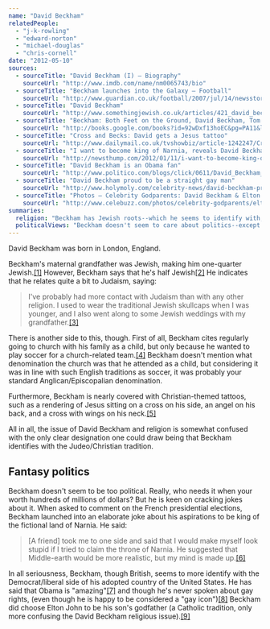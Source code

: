 ```yaml
---
name: "David Beckham"
relatedPeople:
  - "j-k-rowling"
  - "edward-norton"
  - "michael-douglas"
  - "chris-cornell"
date: "2012-05-10"
sources:
  - sourceTitle: "David Beckham (I) – Biography"
    sourceUrl: "http://www.imdb.com/name/nm0065743/bio"
  - sourceTitle: "Beckham launches into the Galaxy – Football"
    sourceUrl: "http://www.guardian.co.uk/football/2007/jul/14/newsstory.losangelesgalaxy"
  - sourceTitle: "David Beckham"
    sourceUrl: "http://www.somethingjewish.co.uk/articles/421_david_beckham.htm"
  - sourceTitle: "Beckham: Both Feet on the Ground, David Beckham, Tom Watt"
    sourceUrl: "http://books.google.com/books?id=92wDxf13hoEC&pg=PA11&lpg=PA11&dq=Both+Feet+on+the+Ground+church+beckham&hl=en#v=onepage&q&f=false"
  - sourceTitle: "Cross and Becks: David gets a Jesus tattoo"
    sourceUrl: "http://www.dailymail.co.uk/tvshowbiz/article-1242247/Cross-Becks-David-gets-Jesus-tattoo.html"
  - sourceTitle: "I want to become king of Narnia, reveals David Beckham"
    sourceUrl: "http://newsthump.com/2012/01/11/i-want-to-become-king-of-narnia-reveals-david-beckham/"
  - sourceTitle: "David Beckham is an Obama fan"
    sourceUrl: "http://www.politico.com/blogs/click/0611/David_Beckham_is_an_Obama_fan_.html"
  - sourceTitle: "David Beckham proud to be a straight gay man"
    sourceUrl: "http://www.holymoly.com/celebrity-news/david-beckham-proud-be-straight-gay-man7000"
  - sourceTitle: "Photos – Celebrity Godparents: David Beckham & Elton John – 6 -"
    sourceUrl: "http://www.celebuzz.com/photos/celebrity-godparents/elton-john-david-beckham/"
summaries:
  religion: "Beckham has Jewish roots--which he seems to identify with, but his numerous Christian-themed tattoos contradict that."
  politicalViews: "Beckham doesn't seem to care about politics--except those of fictional lands. He is, however, an Obama fan and comfortable with his elevated status in the gay community, plus Elton John is his son's Godfather. We're calling him a liberal Democrat (in the American sense)."
---
```


David Beckham was born in London, England.

Beckham's maternal grandfather was Jewish, making him one-quarter Jewish.<a class="source-citation" href="#http%3A%2F%2Fwww.imdb.com%2Fname%2Fnm0065743%2Fbio" title="David Beckham (I) – Biography">[1]</a> However, Beckham says that he's half Jewish<a class="source-citation" href="#http%3A%2F%2Fwww.guardian.co.uk%2Ffootball%2F2007%2Fjul%2F14%2Fnewsstory.losangelesgalaxy" title="Beckham launches into the Galaxy – Football">[2]</a> He indicates that he relates quite a bit to Judaism, saying:

>I've probably had more contact with Judaism than with any other religion. I used to wear the traditional Jewish skullcaps when I was younger, and I also went along to some Jewish weddings with my grandfather.<a class="source-citation" href="#http%3A%2F%2Fwww.somethingjewish.co.uk%2Farticles%2F421_david_beckham.htm" title="David Beckham">[3]</a>

There is another side to this, though. First of all, Beckham cites regularly going to church with his family as a child, but only because he wanted to play soccer for a church-related team.<a class="source-citation" href="#http%3A%2F%2Fbooks.google.com%2Fbooks%3Fid%3D92wDxf13hoEC%26pg%3DPA11%26lpg%3DPA11%26dq%3DBoth%2BFeet%2Bon%2Bthe%2BGround%2Bchurch%2Bbeckham%26hl%3Den%23v%3Donepage%26q%26f%3Dfalse" title="Beckham: Both Feet on the Ground, David Beckham, Tom Watt">[4]</a> Beckham doesn't mention what denomination the church was that he attended as a child, but considering it was in line with such English traditions as soccer, it was probably your standard Anglican/Episcopalian denomination.

Furthermore, Beckham is nearly covered with Christian-themed tattoos, such as a rendering of Jesus sitting on a cross on his side, an angel on his back, and a cross with wings on his neck.<a class="source-citation" href="#http%3A%2F%2Fwww.dailymail.co.uk%2Ftvshowbiz%2Farticle-1242247%2FCross-Becks-David-gets-Jesus-tattoo.html" title="Cross and Becks: David gets a Jesus tattoo">[5]</a>

All in all, the issue of David Beckham and religion is somewhat confused with the only clear designation one could draw being that Beckham identifies with the Judeo/Christian tradition.


## Fantasy politics

Beckham doesn't seem to be too political. Really, who needs it when your worth hundreds of millions of dollars? But he is keen on cracking jokes about it. When asked to comment on the French presidential elections, Beckham launched into an elaborate joke about his aspirations to be king of the fictional land of Narnia. He said:

>[A friend] took me to one side and said that I would make myself look stupid if I tried to claim the throne of Narnia. He suggested that Middle-earth would be more realistic, but my mind is made up.<a class="source-citation" href="#http%3A%2F%2Fnewsthump.com%2F2012%2F01%2F11%2Fi-want-to-become-king-of-narnia-reveals-david-beckham%2F" title="I want to become king of Narnia, reveals David Beckham">[6]</a>

In all seriousness, Beckham, though British, seems to more identify with the Democrat/liberal side of his adopted country of the United States. He has said that Obama is "amazing"<a class="source-citation" href="#http%3A%2F%2Fwww.politico.com%2Fblogs%2Fclick%2F0611%2FDavid_Beckham_is_an_Obama_fan_.html" title="David Beckham is an Obama fan">[7]</a> and though he's never spoken about gay rights, (even though he is happy to be considered a "gay icon")<a class="source-citation" href="#http%3A%2F%2Fwww.holymoly.com%2Fcelebrity-news%2Fdavid-beckham-proud-be-straight-gay-man7000" title="David Beckham proud to be a straight gay man">[8]</a> Beckham did choose Elton John to be his son's godfather (a Catholic tradition, only more confusing the David Beckham religious issue).<a class="source-citation" href="#http%3A%2F%2Fwww.celebuzz.com%2Fphotos%2Fcelebrity-godparents%2Felton-john-david-beckham%2F" title="Photos – Celebrity Godparents: David Beckham &amp; Elton John – 6 -">[9]</a>